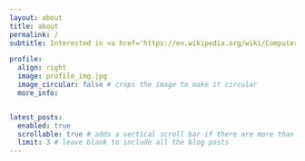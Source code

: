 ```yaml
---
layout: about
title: about
permalink: /
subtitle: Interested in <a href='https://en.wikipedia.org/wiki/Computer_vision'>PS and 3D Computer Vision</a>.

profile:
  align: right
  image: profile_img.jpg
  image_circular: false # crops the image to make it circular
  more_info:


latest_posts:
  enabled: true
  scrollable: true # adds a vertical scroll bar if there are more than 3 new posts items
  limit: 3 # leave blank to include all the blog posts
---
```

